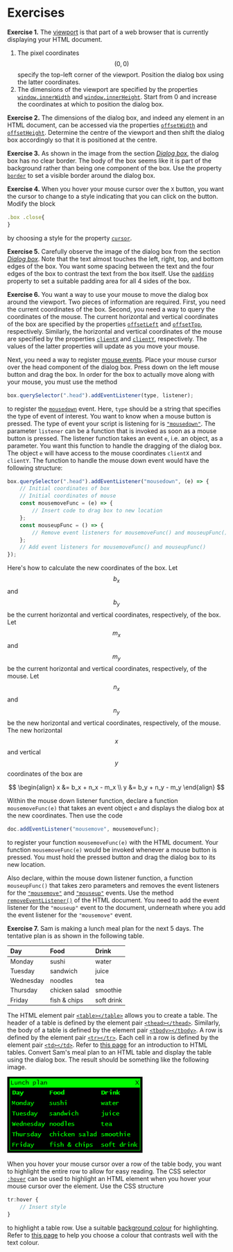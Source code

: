 # Exercises

**Exercise 1.** The
[viewport](https://developer.mozilla.org/en-US/docs/Web/CSS/Viewport_concepts)
is that part of a web browser that is currently displaying your HTML document.

1. The pixel coordinates $$(0, 0)$$ specify the top-left corner of the viewport.
   Position the dialog box using the latter coordinates.
1. The dimensions of the viewport are specified by the properties
   [`window.innerWidth`](https://developer.mozilla.org/en-US/docs/Web/API/Window/innerWidth)
   and
   [`window.innerHeight`](https://developer.mozilla.org/en-US/docs/Web/API/Window/innerHeight).
   Start from 0 and increase the coordinates at which to position the dialog
   box.

**Exercise 2.** The dimensions of the dialog box, and indeed any element in an
HTML document, can be accessed via the properties
[`offsetWidth`](https://developer.mozilla.org/en-US/docs/Web/API/HTMLElement/offsetWidth)
and
[`offsetHeight`](https://developer.mozilla.org/en-US/docs/Web/API/HTMLElement/offsetHeight).
Determine the centre of the viewport and then shift the dialog box accordingly
so that it is positioned at the centre.

**Exercise 3.** As shown in the image from the section [_Dialog box_](box.md),
the dialog box has no clear border. The body of the box seems like it is part of
the background rather than being one component of the box. Use the property
[`border`](https://developer.mozilla.org/en-US/docs/Web/CSS/border) to set a
visible border around the dialog box.

**Exercise 4.** When you hover your mouse cursor over the `X` button, you want
the cursor to change to a style indicating that you can click on the button.
Modify the block

```js
.box .close{
}
```

by choosing a style for the property
[`cursor`](https://developer.mozilla.org/en-US/docs/Web/CSS/cursor).

**Exercise 5.** Carefully observe the image of the dialog box from the section
[_Dialog box_](box.md). Note that the text almost touches the left, right, top,
and bottom edges of the box. You want some spacing between the text and the four
edges of the box to contrast the text from the box itself. Use the
[`padding`](https://developer.mozilla.org/en-US/docs/Web/CSS/padding) property
to set a suitable padding area for all 4 sides of the box.

**Exercise 6.** You want a way to use your mouse to move the dialog box around
the viewport. Two pieces of information are required. First, you need the
current coordinates of the box. Second, you need a way to query the coordinates
of the mouse. The current horizontal and vertical coordinates of the box are
specified by the properties
[`offsetLeft`](https://developer.mozilla.org/en-US/docs/Web/API/HTMLElement/offsetLeft)
and
[`offsetTop`](https://developer.mozilla.org/en-US/docs/Web/API/HTMLElement/offsetTop),
respectively. Similarly, the horizontal and vertical coordinates of the mouse
are specified by the properties
[`clientX`](https://developer.mozilla.org/en-US/docs/Web/API/MouseEvent/clientX)
and
[`clientY`](https://developer.mozilla.org/en-US/docs/Web/API/MouseEvent/clientY),
respectively. The values of the latter properties will update as you move your
mouse.

Next, you need a way to register
[mouse events](https://developer.mozilla.org/en-US/docs/Web/API/MouseEvent).
Place your mouse cursor over the head component of the dialog box. Press down on
the left mouse button and drag the box. In order for the box to actually move
along with your mouse, you must use the method

```js
box.querySelector(".head").addEventListener(type, listener);
```

to register the
[`mousedown`](https://developer.mozilla.org/en-US/docs/Web/API/Element/mousedown_event)
event. Here, `type` should be a string that specifies the type of event of
interest. You want to know when a mouse button is pressed. The type of event
your script is listening for is
[`"mousedown"`](https://developer.mozilla.org/en-US/docs/Web/API/Element/mousedown_event).
The parameter `listener` can be a function that is invoked as soon as a mouse
button is pressed. The listener function takes an event `e`, i.e. an object, as
a parameter. You want this function to handle the dragging of the dialog box.
The object `e` will have access to the mouse coordinates `clientX` and
`clientY`. The function to handle the mouse down event would have the following
structure:

```js
box.querySelector(".head").addEventListener("mousedown", (e) => {
    // Initial coordinates of box
    // Initial coordinates of mouse
    const mousemoveFunc = (e) => {
        // Insert code to drag box to new location
    };
    const mouseupFunc = () => {
        // Remove event listeners for mousemoveFunc() and mouseupFunc()
    };
    // Add event listeners for mousemoveFunc() and mouseupFunc()
});
```

Here's how to calculate the new coordinates of the box. Let $$b_x$$ and $$b_y$$
be the current horizontal and vertical coordinates, respectively, of the box.
Let $$m_x$$ and $$m_y$$ be the current horizontal and vertical coordinates,
respectively, of the mouse. Let $$n_x$$ and $$n_y$$ be the new horizontal and
vertical coordinates, respectively, of the mouse. The new horizontal $$x$$ and
vertical $$y$$ coordinates of the box are

$$
\begin{align}
x &= b_x + n_x - m_x \\
y &= b_y + n_y - m_y
\end{align}
$$

Within the mouse down listener function, declare a function `mousemoveFunc(e)`
that takes an event object `e` and displays the dialog box at the new
coordinates. Then use the code

```js
doc.addEventListener("mousemove", mousemoveFunc);
```

to register your function `mousemoveFunc(e)` with the HTML document. Your
function `mousemoveFunc(e)` would be invoked whenever a mouse button is pressed.
You must hold the pressed button and drag the dialog box to its new location.

Also declare, within the mouse down listener function, a function
`mouseupFunc()` that takes zero parameters and removes the event listeners for
the
[`"mousemove"`](https://developer.mozilla.org/en-US/docs/Web/API/Element/mousemove_event)
and
[`"mouseup"`](https://developer.mozilla.org/en-US/docs/Web/API/Element/mouseup_event)
events. Use the method
[`removeEventListener()`](https://developer.mozilla.org/en-US/docs/Web/API/EventTarget/removeEventListener)
of the HTML document. You need to add the event listener for the `"mouseup"`
event to the document, underneath where you add the event listener for the
`"mousemove"` event.

**Exercise 7.** Sam is making a lunch meal plan for the next 5 days. The
tentative plan is as shown in the following table.

| Day       | Food          | Drink      |
| :-------- | :------------ | :--------- |
| Monday    | sushi         | water      |
| Tuesday   | sandwich      | juice      |
| Wednesday | noodles       | tea        |
| Thursday  | chicken salad | smoothie   |
| Friday    | fish & chips  | soft drink |

The HTML element pair
[`<table></table>`](https://developer.mozilla.org/en-US/docs/Web/HTML/Element/table)
allows you to create a table. The header of a table is defined by the element
pair
[`<thead></thead>`](https://developer.mozilla.org/en-US/docs/Web/HTML/Element/thead).
Similarly, the body of a table is defined by the element pair
[`<tbody></tbody>`](https://developer.mozilla.org/en-US/docs/Web/HTML/Element/tbody).
A row is defined by the element pair
[`<tr></tr>`](https://developer.mozilla.org/en-US/docs/Web/HTML/Element/tr).
Each cell in a row is defined by the element pair
[`<td></td>`](https://developer.mozilla.org/en-US/docs/Web/HTML/Element/td).
Refer to
[this page](https://developer.mozilla.org/en-US/docs/Learn/HTML/Tables/Basics)
for an introduction to HTML tables. Convert Sam's meal plan to an HTML table and
display the table using the dialog box. The result should be something like the
following image.

![Sam's lunch plan](../../image/gui/lunch.png "Sam's lunch plan")

When you hover your mouse cursor over a row of the table body, you want to
highlight the entire row to allow for easy reading. The CSS selector
[`:hover`](https://developer.mozilla.org/en-US/docs/Web/CSS/:hover) can be used
to highlight an HTML element when you hover your mouse cursor over the element.
Use the CSS structure

```js
tr:hover {
    // Insert style
}
```

to highlight a table row. Use a suitable
[background colour](https://developer.mozilla.org/en-US/docs/Web/CSS/named-color)
for highlighting. Refer to
[this page](https://www.thoughtco.com/contrasting-foreground-background-colors-4061363)
to help you choose a colour that contrasts well with the text colour.
